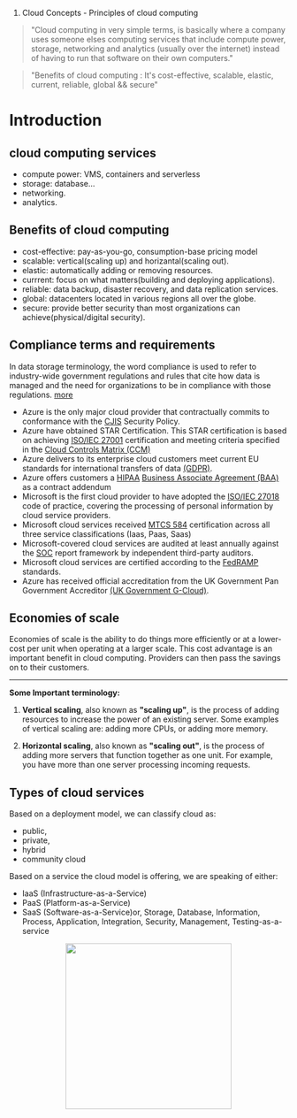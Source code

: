 1. Cloud Concepts - Principles of cloud computing

> "Cloud computing in very simple terms, is basically where a company uses someone elses computing services that include compute power, storage, networking and analytics (usually over the internet) instead of having to run that software on their own computers."

> "Benefits of cloud computing : It's cost-effective, scalable, elastic, current, reliable, global && secure"

# Introduction

## cloud computing services

- compute power: VMS, containers and serverless
- storage: database...
- networking.
- analytics.

## Benefits of cloud computing

- cost-effective: pay-as-you-go, consumption-base pricing model
- scalable: vertical(scaling up) and horizantal(scaling out).
- elastic: automatically adding or removing resources.
- currrent: focus on what matters(building and deploying applications).
- reliable: data backup, disaster recovery, and data replication services.
- global: datacenters located in various regions all over the globe.
- secure: provide better security than most organizations can achieve(physical/digital security).

## Compliance terms and requirements

In data storage terminology, the word compliance is used to refer to industry-wide government regulations and rules that cite how data is managed and the need for organizations to be in compliance with those regulations. [more](https://www.webopedia.com/TERM/C/compliance.html)

- Azure is the only major cloud provider that contractually commits to conformance with the [CJIS](https://www.fbi.gov/services/cjis) Security Policy.
- Azure have obtained STAR Certification. This STAR certification is based on achieving [ISO/IEC 27001](https://en.wikipedia.org/wiki/ISO/IEC_27001) certification and meeting criteria specified in the [Cloud Controls Matrix (CCM)](https://cloudsecurityalliance.org/research/working-groups/cloud-controls-matrix)
- Azure delivers to its enterprise cloud customers meet current EU standards for international transfers of data [(GDPR)](https://en.wikipedia.org/wiki/General_Data_Protection_Regulation).
- Azure offers customers a [HIPAA](https://en.wikipedia.org/wiki/Health_Insurance_Portability_and_Accountability_Act) [Business Associate Agreement (BAA)](https://www.totalhipaa.com/business-associate-agreement-101/) as a contract addendum
- Microsoft is the first cloud provider to have adopted the [ISO/IEC 27018](https://www.iso.org/standard/76559.html) code of practice, covering the processing of personal information by cloud service providers.
- Microsoft cloud services received [MTCS 584](https://en.wikipedia.org/wiki/SS584) certification across all three service classifications (Iaas, Paas, Saas)
-  Microsoft-covered cloud services are audited at least annually against the [SOC](https://www.schellman.com/blog/2016/01/what-are-service-organization-controls-soc-reports/) report framework by independent third-party auditors.
- Microsoft cloud services are certified according to the [FedRAMP](https://www.fedramp.gov/cloud-service-providers/) standards.
- Azure has received official accreditation from the UK Government Pan Government Accreditor [(UK Government G-Cloud)](https://en.wikipedia.org/wiki/UK_Government_G-Cloud).

## Economies of scale

Economies of scale is the ability to do things more efficiently or at a lower-cost per unit when operating at a larger scale. This cost advantage is an important benefit in cloud computing. Providers can then pass the savings on to their customers.

----------

**Some Important terminology:**
1. **Vertical scaling**, also known as **"scaling up"**, is the process of adding resources to increase the power of an existing server. Some examples of vertical scaling are: adding more CPUs, or adding more memory.

2. **Horizontal scaling**, also known as **"scaling out"**, is the process of adding more servers that function together as one unit. For example, you have more than one server processing incoming requests.


## Types of cloud services

Based on a deployment model, we can classify cloud as:

- public,
- private,
- hybrid
- community cloud

Based on a service the cloud model is offering, we are speaking of either:

- IaaS (Infrastructure-as-a-Service)
- PaaS (Platform-as-a-Service)
- SaaS (Software-as-a-Service)or, Storage, Database, Information, Process, Application, Integration, Security, Management, Testing-as-a-service

<p align="center">
    <img src="https://www.globaldots.com/hubfs/Imported_Blog_Media/pas_ias_sas-1.png" height="300">
</p>
